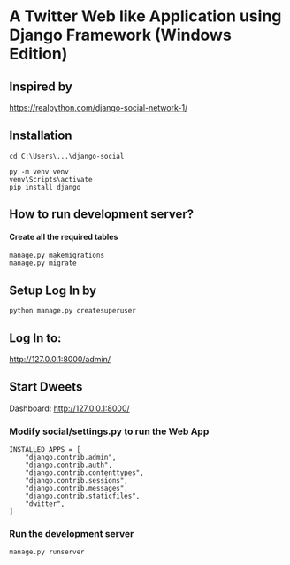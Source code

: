 # A Twitter Web like Application using Django Framework (Windows Edition)

## Inspired by
https://realpython.com/django-social-network-1/

## Installation
```
cd C:\Users\...\django-social

py -m venv venv
venv\Scripts\activate
pip install django
```

## How to run development server?

#### Create all the required tables
```
manage.py makemigrations
manage.py migrate
```

## Setup Log In by
```
python manage.py createsuperuser
```

## Log In to:
http://127.0.0.1:8000/admin/

## Start Dweets
Dashboard: http://127.0.0.1:8000/

### Modify social/settings.py to run the Web App
```
INSTALLED_APPS = [
    "django.contrib.admin",
    "django.contrib.auth",
    "django.contrib.contenttypes",
    "django.contrib.sessions",
    "django.contrib.messages",
    "django.contrib.staticfiles",
    "dwitter",
]
```

### Run the development server
```
manage.py runserver
```
